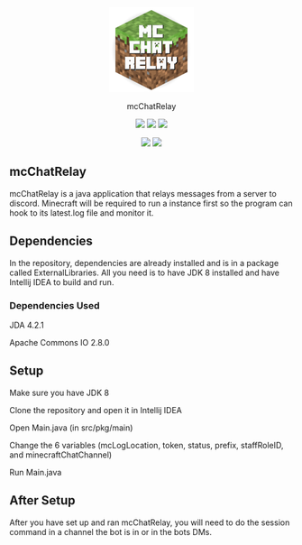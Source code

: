 <p align="center">
<img src="https://raw.githubusercontent.com/udu3324/mcChatRelay/master/src/pkg/Main/icon.png" width="150" alt="icon">
</p>
<p align="center">
	  mcChatRelay
</p>
<p align="center">
	  <img src="https://img.shields.io/badge/java-8-blue">
	  <img src="https://img.shields.io/badge/price-free-green">
	  <img src="https://img.shields.io/github/issues/udu3324/mcchatrelay">
</p>
<p align="center">
  <a href="http://forthebadge.com/"><img src="https://forthebadge.com/images/badges/as-seen-on-tv.svg"/></a>
  <a href="http://forthebadge.com/"><img src="https://forthebadge.com/images/badges/built-with-grammas-recipe.svg"/></a>
</p>
<h2>mcChatRelay</h2>
mcChatRelay is a java application that relays messages from a server to discord. Minecraft will be 
required to run a instance first so the program can hook to its latest.log file and monitor it.

<h2>Dependencies</h2>
In the repository, dependencies are already installed and is in a package called ExternalLibraries. 
All you need is to have JDK 8 installed and have Intellij IDEA to build and run.

<h3>Dependencies Used</h3>
JDA 4.2.1

Apache Commons IO 2.8.0
  
<h2>Setup</h2>
Make sure you have JDK 8

Clone the repository and open it in Intellij IDEA

Open Main.java (in src/pkg/main)

Change the 6 variables (mcLogLocation, token, status, prefix,  staffRoleID, and minecraftChatChannel)

Run Main.java

<h2>After Setup</h2>
After you have set up and ran mcChatRelay, you will need to do the session command in a channel the bot 
is in or in the bots DMs. 